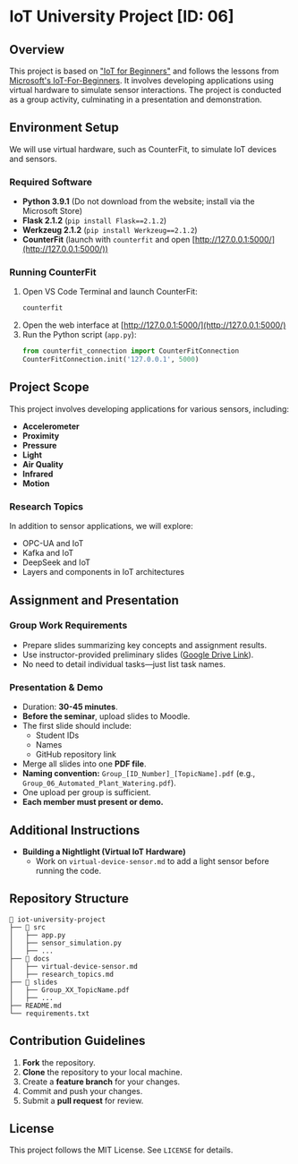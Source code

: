 # IoT University Project [ID: 06]

## Overview
This project is based on ["IoT for Beginners"](https://aka.ms/iot-beginners) and follows the lessons from [Microsoft's IoT-For-Beginners](https://github.com/microsoft/IoT-For-Beginners/tree/main/2-farm/lessons/3-automated-plant-watering). It involves developing applications using virtual hardware to simulate sensor interactions. The project is conducted as a group activity, culminating in a presentation and demonstration.

## Environment Setup
We will use virtual hardware, such as CounterFit, to simulate IoT devices and sensors.

### Required Software
- **Python 3.9.1** (Do not download from the website; install via the Microsoft Store)
- **Flask 2.1.2** (`pip install Flask==2.1.2`)
- **Werkzeug 2.1.2** (`pip install Werkzeug==2.1.2`)
- **CounterFit** (launch with `counterfit` and open [http://127.0.0.1:5000/](http://127.0.0.1:5000/))

### Running CounterFit
1. Open VS Code Terminal and launch CounterFit:
   ```sh
   counterfit
   ```
2. Open the web interface at [http://127.0.0.1:5000/](http://127.0.0.1:5000/)
3. Run the Python script (`app.py`):
   ```python
   from counterfit_connection import CounterFitConnection
   CounterFitConnection.init('127.0.0.1', 5000)
   ```

## Project Scope
This project involves developing applications for various sensors, including:
- **Accelerometer**
- **Proximity**
- **Pressure**
- **Light**
- **Air Quality**
- **Infrared**
- **Motion**

### Research Topics
In addition to sensor applications, we will explore:
- OPC-UA and IoT
- Kafka and IoT
- DeepSeek and IoT
- Layers and components in IoT architectures

## Assignment and Presentation
### Group Work Requirements
- Prepare slides summarizing key concepts and assignment results.
- Use instructor-provided preliminary slides ([Google Drive Link](https://drive.google.com/drive/folders/1INXCNAvpfRYMtcLCYrTFmM9IJpNdlFGv?usp=drive_link)).
- No need to detail individual tasks—just list task names.

### Presentation & Demo
- Duration: **30-45 minutes**.
- **Before the seminar**, upload slides to Moodle.
- The first slide should include:
  - Student IDs
  - Names
  - GitHub repository link
- Merge all slides into one **PDF file**.
- **Naming convention:** `Group_[ID_Number]_[TopicName].pdf` (e.g., `Group_06_Automated_Plant_Watering.pdf`).
- One upload per group is sufficient.
- **Each member must present or demo.**

## Additional Instructions
- **Building a Nightlight (Virtual IoT Hardware)**
  - Work on `virtual-device-sensor.md` to add a light sensor before running the code.

## Repository Structure
```
📂 iot-university-project
├── 📂 src
│   ├── app.py
│   ├── sensor_simulation.py
│   ├── ...
├── 📂 docs
│   ├── virtual-device-sensor.md
│   ├── research_topics.md
├── 📂 slides
│   ├── Group_XX_TopicName.pdf
│   ├── ...
├── README.md
└── requirements.txt
```
## Contribution Guidelines
1. **Fork** the repository.
2. **Clone** the repository to your local machine.
3. Create a **feature branch** for your changes.
4. Commit and push your changes.
5. Submit a **pull request** for review.

## License
This project follows the MIT License. See `LICENSE` for details.
